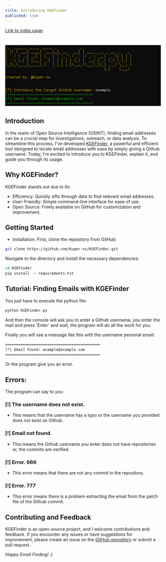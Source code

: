 ```yaml
---
title: Introducing KGEFinder
published: true
---
```


[Link to index page](/).

<h1 align="center">
    <img src="https://raw.githubusercontent.com/Kuper-xx/KGEFinder/main/static/example.png" alt="kgefinder" width="600px">
</h1>

## [](#header-1)Introduction

In the realm of Open Source Intelligence (OSINT), finding email addresses can be a crucial step for investigations, outreach, or data analysis. To streamline this process, I've developed [KGEFinder](https://github.com/Kuper-xx/KGEFinder), a powerful and efficient tool designed to locate email addresses with ease by simply giving a Github username. Today, I'm excited to introduce you to KGEFinder, explain it, and guide you through its usage.

## [](#header-2)Why KGEFinder?

KGEFinder stands out due to its:

* Efficiency: Quickly sifts through data to find relevant email addresses.
* User-Friendly: Simple command-line interface for ease of use.
* Open Source: Freely available on GitHub for customization and improvement.


## [](#header-3)Getting Started

* Installation:
First, clone the repository from GitHub:
```bash
git clone https://github.com/Kuper-xx/KGEFinder.git
```
Navigate to the directory and install the necessary dependencies:
```bash
cd KGEFinder
pip install -r requirements.txt
```

## Tutorial: Finding Emails with KGEFinder
You just have to execute the python file:
```bash
python KGEFinder.py
```
And then the console will ask you to enter a Github username, you enter the mail and press 'Enter' and wait, the program will do all the work for you.

Finally you will see a message like this with the username personal email:
```bash
===========================================
[*] Email Found: example@example.com
===========================================
```
Or the program give you an error.

## Errors:
The program can say to you:
### [!] The username does not exist.

* This means that the username has a typo or the username you provided does not exist on Github.

### [!] Email not found.

* This means the Github username you enter does not have repositories or, the commits are verified.

### [!] Error. 666

* This error means that there are not any commit in the repository.

### [!] Error. 777

* This error means there is a problem extracting the email from the patch file of the Github commit.

## Contributing and Feedback
KGEFinder is an open-source project, and I welcome contributions and feedback. If you encounter any issues or have suggestions for improvement, please create an issue on the [GitHub repository](https://github.com/Kuper-xx/KGEFinder/issues) or submit a pull request.


_Happy Email Finding! :)_ 